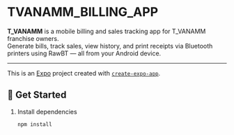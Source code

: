 # TVANAMM_BILLING_APP

**T_VANAMM** is a mobile billing and sales tracking app for T_VANAMM franchise owners.  
Generate bills, track sales, view history, and print receipts via Bluetooth printers using RawBT — all from your Android device.

---

This is an [Expo](https://expo.dev) project created with [`create-expo-app`](https://www.npmjs.com/package/create-expo-app).

## 🚀 Get Started

1. Install dependencies

   ```bash
   npm install
